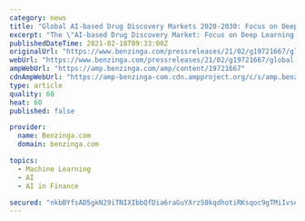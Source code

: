 ```yaml
---
category: news
title: "Global AI-based Drug Discovery Markets 2020-2030: Focus on Deep Learning and Machine Learning"
excerpt: "The \"AI-based Drug Discovery Market: Focus on Deep Learning and Machine Learning, 2020-2030\" report has been added"
publishedDateTime: 2021-02-18T09:33:00Z
originalUrl: "https://www.benzinga.com/pressreleases/21/02/g19721667/global-ai-based-drug-discovery-markets-2020-2030-focus-on-deep-learning-and-machine-learning"
webUrl: "https://www.benzinga.com/pressreleases/21/02/g19721667/global-ai-based-drug-discovery-markets-2020-2030-focus-on-deep-learning-and-machine-learning"
ampWebUrl: "https://amp.benzinga.com/amp/content/19721667"
cdnAmpWebUrl: "https://amp-benzinga-com.cdn.ampproject.org/c/s/amp.benzinga.com/amp/content/19721667"
type: article
quality: 60
heat: 60
published: false

provider:
  name: Benzinga.com
  domain: benzinga.com

topics:
  - Machine Learning
  - AI
  - AI in Finance

secured: "nkbBYfsAD5gkN29iTNIXIbbQfDia6raGuYXrzS0kqdhotiRKsqoc9gTMiIvseHv31uH3NaYH29/0NsZB+Lum0G8+XswhE1SRfEKuMd8qCkMAuvM1qYR3lux1SUfj3qB4G6gheTgOvF7C5zimAC3sxKRwo0vKcXnwWKIh/aehIGJMONjx7jCNacKxGgxz8OxBnF4A7NDRljSPAIhfD4IyPUgLOUI0vNJ9bmdOvMqTqSegUxHO5B9fMEbkgdu0eg+vJuUXfunNtAXmUJ0Z050dSlyHGmlETr5TBl5koJc9bmr1AzwqC0tkcD47MHInrfH6nXqd4K8HM5seTbS1M4403+fhcCPtn68+hPrxreXF4PI=;V4PWIYwm4d+AxDJB6Kn/+w=="
---
```


